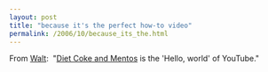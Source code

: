 ```yaml
---
layout: post
title: "because it's the perfect how-to video"
permalink: /2006/10/because_its_the.html
---
```


From [Walt](http://www.iwalt.com/):  "[Diet Coke and Mentos](http://www.youtube.com/watch?v=hKoB0MHVBvM) is the 'Hello, world' of YouTube."